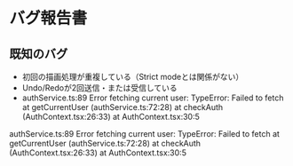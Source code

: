 # バグ報告書

## 既知のバグ

- 初回の描画処理が重複している（Strict modeとは関係がない）
- Undo/Redoが2回送信・または受信している
- authService.ts:89 Error fetching current user: TypeError: Failed to fetch
    at getCurrentUser (authService.ts:72:28)
    at checkAuth (AuthContext.tsx:26:33)
    at AuthContext.tsx:30:5

authService.ts:89 Error fetching current user: TypeError: Failed to fetch
    at getCurrentUser (authService.ts:72:28)
    at checkAuth (AuthContext.tsx:26:33)
    at AuthContext.tsx:30:5
